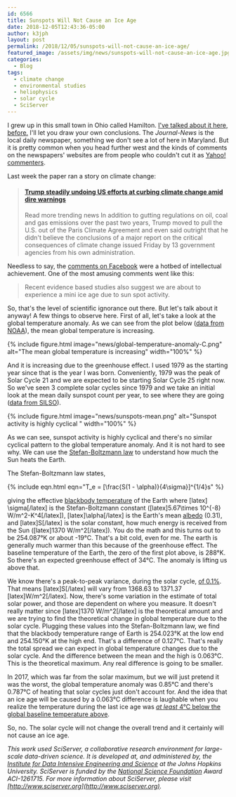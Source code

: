 ```yaml
---
id: 6566
title: Sunspots Will Not Cause an Ice Age
date: 2018-12-05T12:43:36-05:00
author: k3jph
layout: post
permalink: /2018/12/05/sunspots-will-not-cause-an-ice-age/
featured_image: /assets/img/news/sunspots-will-not-cause-an-ice-age.jpg
categories:
  - Blog
tags:
  - climate change
  - environmental studies
  - heliophysics
  - solar cycle
  - SciServer
---
```

I grew up in this small town in Ohio called Hamilton. [I've talked
about it here, before.](/2016/06/02/femas-flood-maps-not-scam/) I'll
let you draw your own conclusions. The _Journal-News_
is the local daily newspaper, something we don't see a lot of here
in Maryland. But it is pretty common when you head further west and
the kinds of comments on the newspapers' websites are from people
who couldn't cut it as [Yahoo!
commenters](http://affinitymagazine.us/2018/01/05/why-yahoos-comment-sections-are-filled-with-hatred-and-bigotry/).

Last week the paper ran a story on climate change:

<blockquote class="embedly-card" data-card-key="66f8489580e04fc4a88a724eb5058bb3" data-card-branding="0" data-card-type="article-full"><h4><a href="https://www.journal-news.com/news/national/trump-steadily-undoing-efforts-curbing-climate-change-amid-dire-warnings/EoVQhDCKcgJHff9tGRUY3H/">Trump steadily undoing US efforts at curbing climate change amid dire warnings</a></h4><p>Read more trending news In addition to gutting regulations on oil, coal and gas emissions over the past two years, Trump moved to pull the U.S. out of the Paris Climate Agreement and even said outright that he didn't believe the conclusions of a major report on the critical consequences of climate change issued Friday by 13 government agencies from his own administration.</p></blockquote>
<script async src="//cdn.embedly.com/widgets/platform.js" charset="UTF-8"></script>

Needless to say, the [comments on
Facebook](https://www.facebook.com/journalnews/posts/10160954275195408)
were a hotbed of intellectual achievement. One of the most amusing
comments went like this:

> Recent evidence based studies also suggest we are about to
experience a mini ice age due to sun spot activity.

So, that's the level of scientific ignorance out there. But let's
talk about it anyway! A few things to observe here. First of all,
let's take a look at the global temperature anomaly. As we can see
from the plot below ([data from
NOAA](https://www.ncdc.noaa.gov/cag/global/time-series/globe/land_ocean/ytd/12/1979-2018)),
the mean global temperature is increasing.

{% include figure.html image="news/global-temperature-anomaly-C.png" alt="The mean global temperature is increasing" width="100%" %}

And it is increasing due to the greenhouse effect. I used 1979 as
the starting year since that is the year I was born. Conveniently,
1979 was the peak of Solar Cycle 21 and we are expected to be
starting Solar Cycle 25 right now. So we've seen 3 complete solar
cycles since 1979 and we take an initial look at the mean daily
sunspot count per year, to see where they are going ([data from
SILSO](http://sidc.oma.be/silso/datafiles)).

{% include figure.html image="news/sunspots-mean.png" alt="Sunspot activity is highly cyclical " width="100%" %}

As we can see, sunspot activity is highly cyclical and there's no
similar cyclical pattern to the global temperature anomaly. And it
is not hard to see why. We can use the [Stefan-Boltzmann
law](https://www.sciencedirect.com/topics/earth-and-planetary-sciences/stefan-boltzmann-law)
to understand how much the Sun heats the Earth.

The Stefan-Boltzmann law states,

{% include eqn.html eqn="T_e = [\frac{S(1 - \alpha)}{4\sigma}]^{1/4}s" %}

giving the effective [blackbody
temperature](http://astronomy.swin.edu.au/cosmos/b/blackbody+radiation) of
the Earth where [latex] \sigma[/latex] is the Stefan-Boltzmann constant
([latex]5.67\times 10^{-8} W/m^2-K^4[/latex]), [latex]\alpha[/latex] is the Earth's
mean
[albedo](http://hyperphysics.phy-astr.gsu.edu/hbase/phyopt/albedo.html)
(0.31), and [latex]S[/latex] is the solar constant, how much energy is
received from the Sun ([latex]1370 W/m^2[/latex]). You do the math and
this turns out to be 254.087°K or about -19°C. That's a bit cold,
even for me. The earth is generally much warmer than this because
of the greenhouse effect. The baseline temperature of the Earth,
the zero of the first plot above, is 288°K. So there's an expected
greenhouse effect of 34°C. The anomaly is lifting us above that.

We know there's a peak-to-peak variance, during the solar cycle,
[of 0.1%](https://www.nature.com/articles/351042a0). That means
[latex]S[/latex] will vary from 1368.63 to 1371.37 [latex]W/m^2[/latex]. Now,
there's some variation in the estimate of total solar power, and
those are dependent on where you measure. It doesn't really matter
since [latex]1370 W/m^2[/latex] is the theoretical amount and we are trying
to find the theoretical change in global temperature due to the
solar cycle. Plugging these values into the Stefan-Boltzmann law,
we find that the blackbody temperature range of Earth is 254.023°K
at the low end and 254.150°K at the high end. That's a difference
of 0.127°C. That's really the total spread we can expect in global
temperature changes due to the solar cycle. And the difference
between the mean and the high is 0.063°C. This is the theoretical
maximum. Any real difference is going to be smaller.

In 2017, which was far from the solar maximum, but we will just
pretend it was the worst, the global temperature anomaly was 0.85°C
and there's 0.787°C of heating that solar cycles just don't account
for. And the idea that an ice age will be caused by a 0.063°C
difference is laughable when you realize the temperature during the
last ice age was [_at least_ 4°C below the global baseline temperature
above](https://earthobservatory.nasa.gov/features/GlobalWarming/page3.php).

So, no. The solar cycle will not change the overall trend and it
certainly will not cause an ice age.

_This work used SciServer, a collaborative research environment for
large-scale data-driven science. It is developed at, and administered
by, the [Institute for Data Intensive Engineering and
Science](http://idies.jhu.edu/) at the Johns Hopkins University.
SciServer is funded by the [National Science Foundation](https://nsf.gov/)
Award ACI-1261715\. For more information about SciServer, please
visit [http://www.sciserver.org](http://www.sciserver.org)._


<!-- wp:paragraph -->
<p></p>
<!-- /wp:paragraph -->
